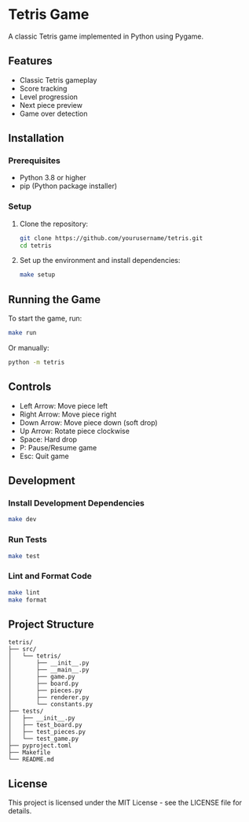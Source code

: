 # Tetris Game

A classic Tetris game implemented in Python using Pygame.

## Features

- Classic Tetris gameplay
- Score tracking
- Level progression
- Next piece preview
- Game over detection

## Installation

### Prerequisites

- Python 3.8 or higher
- pip (Python package installer)

### Setup

1. Clone the repository:
   ```bash
   git clone https://github.com/yourusername/tetris.git
   cd tetris
   ```

2. Set up the environment and install dependencies:
   ```bash
   make setup
   ```

## Running the Game

To start the game, run:

```bash
make run
```

Or manually:

```bash
python -m tetris
```

## Controls

- Left Arrow: Move piece left
- Right Arrow: Move piece right
- Down Arrow: Move piece down (soft drop)
- Up Arrow: Rotate piece clockwise
- Space: Hard drop
- P: Pause/Resume game
- Esc: Quit game

## Development

### Install Development Dependencies

```bash
make dev
```

### Run Tests

```bash
make test
```

### Lint and Format Code

```bash
make lint
make format
```

## Project Structure

```
tetris/
├── src/
│   └── tetris/
│       ├── __init__.py
│       ├── __main__.py
│       ├── game.py
│       ├── board.py
│       ├── pieces.py
│       ├── renderer.py
│       └── constants.py
├── tests/
│   ├── __init__.py
│   ├── test_board.py
│   ├── test_pieces.py
│   └── test_game.py
├── pyproject.toml
├── Makefile
└── README.md
```

## License

This project is licensed under the MIT License - see the LICENSE file for details.
